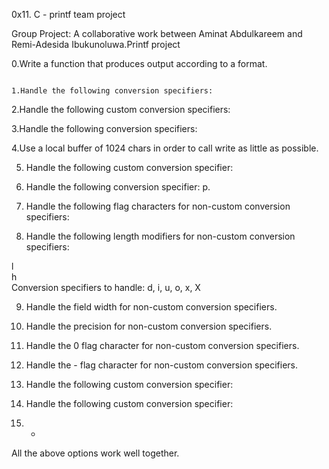 0x11. C - printf team project

Group Project: A collaborative work between Aminat Abdulkareem and Remi-Adesida Ibukunoluwa.Printf project                                                                  
                                                                                    
0.Write a function that produces output according to a format.                        
                                                                                    
                                                                                                                                                              1.Handle the following conversion specifiers:

2.Handle the following custom conversion specifiers:                                  
                                                                                    
3.Handle the following conversion specifiers:                                         
                                                                                    
4.Use a local buffer of 1024 chars in order to call write as little as possible.      
                                                                                    
5. Handle the following custom conversion specifier:                                   
                                                                                    
6. Handle the following conversion specifier: p.                                       
                                                                                    
7. Handle the following flag characters for non-custom conversion specifiers:          
                                                                                    
8. Handle the following length modifiers for non-custom conversion specifiers:         
                                                                                    
l                                                                                   
h                                                                                   
Conversion specifiers to handle: d, i, u, o, x, X                                   
                                                                                    
9. Handle the field width for non-custom conversion specifiers.                        
                                                                                    
10. Handle the precision for non-custom conversion specifiers.                          
                                                                                    
11. Handle the 0 flag character for non-custom conversion specifiers.                   
                                                                                    
12. Handle the - flag character for non-custom conversion specifiers.                   
                                                                                    
13. Handle the following custom conversion specifier:                                   
                                                                                    
14. Handle the following custom conversion specifier:                                   
                                                                                    
15. *                                                                               
All the above options work well together. 
